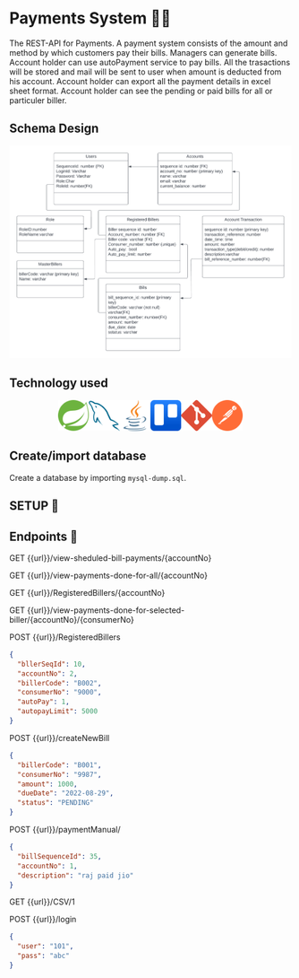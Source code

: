 # Payments System 💸💸

The REST-API for Payments.
A payment system consists of the amount and method by which customers pay their bills. Managers can generate bills. Account holder can use autoPayment service to pay bills. All the trasactions will be stored and mail will be sent to user when amount is deducted from his account. Account holder can export all the payment details in excel sheet format. Account holder can see the pending or paid bills for all or particuler biller. 

## Schema Design 
![Schema](https://github.com/sumitkk12/Payments/blob/master/images/DB%20Design.png)

## Technology used
<div align="center"><img width="55" src="https://github.com/sumitkk12/Payments/blob/master/images/spring-icon-svgrepo-com.svg"/><img width="55" src="https://github.com/sumitkk12/Payments/blob/master/images/mysql-icon.svg"/><img width="55" src="https://github.com/sumitkk12/Payments/blob/master/images/java-icon.svg"/><img width="55" src="https://github.com/sumitkk12/Payments/blob/master/images/trello-icon.svg"/><img width="55" src="https://github.com/sumitkk12/Payments/blob/master/images/git-icon-logo-svgrepo-com.svg"/><img width="55" src="https://github.com/sumitkk12/Payments/blob/master/images/getpostman-icon.svg"/></div>

## Create/import database

Create a database by importing `mysql-dump.sql`.

## SETUP 🔧

## Endpoints 🔗

GET {{url}}/view-sheduled-bill-payments/{accountNo}

GET {{url}}/view-payments-done-for-all/{accountNo}

GET {{url}}/RegisteredBillers/{accountNo}

GET {{url}}/view-payments-done-for-selected-biller/{accountNo}/{consumerNo}

POST {{url}}/RegisteredBillers
```JSON
{
  "bllerSeqId": 10,
  "accountNo": 2,
  "billerCode": "B002",
  "consumerNo": "9000",
  "autoPay": 1,
  "autopayLimit": 5000
}
```

POST {{url}}/createNewBill
```JSON
{
  "billerCode": "B001",
  "consumerNo": "9987",
  "amount": 1000,
  "dueDate": "2022-08-29",
  "status": "PENDING"
}
```

POST {{url}}/paymentManual/
```JSON
{
  "billSequenceId": 35,
  "accountNo": 1,
  "description": "raj paid jio"
}
```

GET {{url}}/CSV/1

POST {{url}}/login
```JSON
{
  "user": "101",
  "pass": "abc"
}
```

